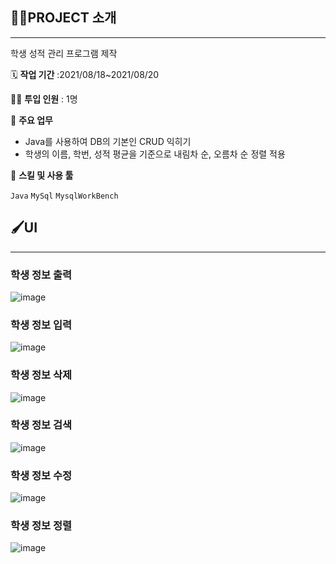 ## 👩‍🏫PROJECT 소개

---

학생 성적 관리 프로그램 제작

🗓️ **작업 기간** :2021/08/18~2021/08/20

👨‍💻 **투입 인원** : 1명

📒 **주요 업무** 

- Java를 사용하여 DB의 기본인 CRUD 익히기
- 학생의 이름, 학번, 성적 평균을 기준으로 내림차 순, 오름차 순 정렬 적용

🌱 **스킬 및 사용 툴**

`Java` `MySql` `MysqlWorkBench`

## 🖌️UI

---

### 학생 정보 출력

![image](https://user-images.githubusercontent.com/80373743/146633404-5ab70386-fdef-4412-9a51-5816e952ea5c.png)

### 학생 정보 입력

![image](https://user-images.githubusercontent.com/80373743/146633420-e4a5bf9a-6c7d-4a02-a1df-38af8b049d53.png)

### 학생 정보 삭제

![image](https://user-images.githubusercontent.com/80373743/146633430-8ea671ea-4d49-4aba-825e-9d7cab88d0e3.png)
### 학생 정보 검색

![image](https://user-images.githubusercontent.com/80373743/146633519-ac3bb06e-edcb-485e-b2fe-7ff7322d0c5d.png)
### 학생 정보 수정

![image](https://user-images.githubusercontent.com/80373743/146633522-c6f05355-372c-47d5-a67b-858532f48546.png)

### 학생 정보 정렬

![image](https://user-images.githubusercontent.com/80373743/146633527-43fbd9c4-80f1-49b4-be4e-d83bdf263a1b.png)
